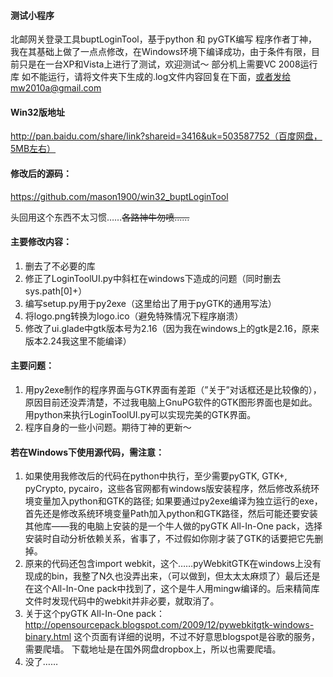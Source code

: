 #### 测试小程序
北邮网关登录工具buptLoginTool，基于python 和 pyGTK编写
程序作者丁神，我在其基础上做了一点点修改，在Windows环境下编译成功，由于条件有限，目前只是在一台XP和Vista上进行了测试，欢迎测试～
部分机上需要VC 2008运行库
如不能运行，请将文件夹下生成的.log文件内容回复在下面，或者发给mw2010a@gmail.com

#### Win32版地址
http://pan.baidu.com/share/link?shareid=3416&uk=503587752（百度网盘，5MB左右）

#### 修改后的源码：
https://github.com/mason1900/win32_buptLoginTool

头回用这个东西不太习惯……~~各路神牛勿喷……~~

#### 主要修改内容：
1.	删去了不必要的库
2.	修正了LoginToolUI.py中斜杠在windows下造成的问题（同时删去sys.path[0]+）
3.	编写setup.py用于py2exe（这里给出了用于pyGTK的通用写法）
4.	将logo.png转换为logo.ico（避免特殊情况下程序崩溃）
5.	修改了ui.glade中gtk版本号为2.16（因为我在windows上的gtk是2.16，原来版本2.24我这里不能编译）

#### 主要问题：
1.	用py2exe制作的程序界面与GTK界面有差距（”关于”对话框还是比较像的），原因目前还没弄清楚，不过我电脑上GnuPG软件的GTK图形界面也是如此。用python来执行LoginToolUI.py可以实现完美的GTK界面。
2.	程序自身的一些小问题。期待丁神的更新～

#### 若在Windows下使用源代码，需注意：
1.	如果使用我修改后的代码在python中执行，至少需要pyGTK, GTK+, pyCrypto, pycairo，这些各官网都有windows版安装程序，然后修改系统环境变量加入python和GTK的路径; 如果要通过py2exe编译为独立运行的exe，首先还是修改系统环境变量Path加入python和GTK路径，然后可能还要安装其他库——我的电脑上安装的是一个牛人做的pyGTK All-In-One pack，选择安装时自动分析依赖关系，省事了，不过假如你刚才装了GTK的话要把它先删掉。
2.	原来的代码还包含import webkit，这个……pyWebkitGTK在windows上没有现成的bin，我整了N久也没弄出来，（可以做到，但太太太麻烦了）最后还是在这个All-In-One pack中找到了，这个是牛人用mingw编译的。后来精简库文件时发现代码中的webkit并非必要，就取消了。
3.	关于这个pyGTK All-In-One pack：
http://opensourcepack.blogspot.com/2009/12/pywebkitgtk-windows-binary.html
这个页面有详细的说明，不过不好意思blogspot是谷歌的服务，需要爬墙。
下载地址是在国外网盘dropbox上，所以也需要爬墙。
4.	没了……
